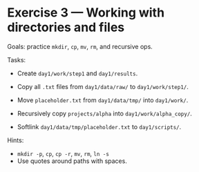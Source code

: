 # Exercise 3 — Working with directories and files

Goals: practice `mkdir`, `cp`, `mv`, `rm`, and recursive ops.

Tasks:
- Create `day1/work/step1` and `day1/results`.
- Copy all `.txt` files from `day1/data/raw/` to `day1/work/step1/`.
- Move `placeholder.txt` from `day1/data/tmp/` into `day1/work/`.
- Recursively copy `projects/alpha` into `day1/work/alpha_copy/`.

- Softlink `day1/data/tmp/placeholder.txt` to `day1/scripts/`.
  
Hints:
- `mkdir -p`, `cp`, `cp -r`, `mv`, `rm`, `ln -s`
- Use quotes around paths with spaces.
